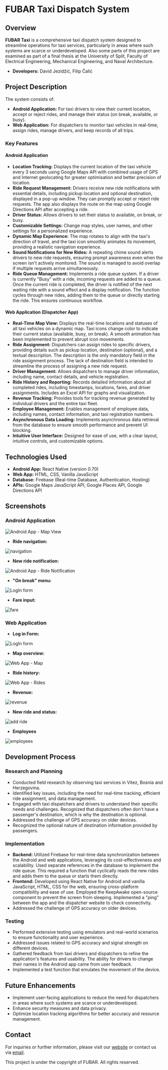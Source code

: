 # FUBAR Taxi Dispatch System

## Overview

**FUBAR Taxi** is a comprehensive taxi dispatch system designed to streamline operations for taxi services, particularly in areas where such systems are scarce or underdeveloped. Also some parts of this project are examined as part of a final thesis at the University of Split, Faculty of Electrical Engineering, Mechanical Engineering, and Naval Architecture.

- **Developers:** David Jezidžić, Filip Čalić 

## Project Description

The system consists of:
- **Android Application:** For taxi drivers to view their current location, accept or reject rides, and manage their status (on break, available, or busy).
- **Web Application:** For dispatchers to monitor taxi vehicles in real-time, assign rides, manage drivers, and keep records of all trips.

### Key Features

#### Android Application
- **Location Tracking:** Displays the current location of the taxi vehicle every 3 seconds using Google Maps API with combined usage of GPS and Internet geolocating for greater optimisation and better precision of location.
- **Ride Request Management:** Drivers receive new ride notifications with essential details, including pickup location and optional destination, displayed in a pop-up window. They can promptly accept or reject ride requests. The app also displays the route on the map using Google Directions API after accepting a ride.
- **Driver Status:** Allows drivers to set their status to available, on break, or busy.
- **Customizable Settings:** Change map styles, user names, and other settings for a personalized experience.
- **Dynamic Map Experience:** The map rotates to align with the taxi's direction of travel, and the taxi icon smoothly animates its movement, providing a realistic navigation experience.
- **Sound Notifications for New Rides:**  A repeating chime sound alerts drivers to new ride requests, ensuring prompt awareness even when the screen isn't actively monitored. The sound is managed to avoid overlap if multiple requests arrive simultaneously.
- **Ride Queue Management:**  Implements a ride queue system. If a driver is currently "Busy" with a ride, incoming requests are added to a queue. Once the current ride is completed, the driver is notified of the next waiting ride with a sound effect and a display notification. The function cycles through new rides, adding them to the queue or directly starting the ride. This ensures continuous workflow.

#### Web Application (Dispatcher App)

-   **Real-Time Map View:** Displays the real-time locations and statuses of all taxi vehicles on a dynamic map. Taxi icons change color to indicate their current status (available, busy, on break). A smooth animation has been implemented to prevent abrupt icon movements.
-   **Ride Assignment:** Dispatchers can assign rides to specific drivers, providing details such as pickup location, destination (optional), and a textual description. The description is the only mandatory field in the ride assignment process. The lack of destination field is intended to streamline the process of assigning a new ride request.
-   **Driver Management:** Allows dispatchers to manage driver information, including name, contact details, and vehicle registration.
-   **Ride History and Reporting:** Records detailed information about all completed rides, including timestamps, locations, fares, and driver assignments. Includes an Excel API for graphs and visualization.
-   **Revenue Tracking:** Provides tools for tracking revenue generated by individual drivers and the entire taxi fleet.
-   **Employee Management:** Enables management of employee data, including names, contact information, and taxi registration numbers.
-   **Asynchronous Data Loading:** Implements asynchronous data retrieval from the database to ensure smooth performance and prevent UI blocking.
-   **Intuitive User Interface:** Designed for ease of use, with a clear layout, intuitive controls, and customizable options.

## Technologies Used

- **Android App:** React Native (version 0.70)
- **Web App:** HTML, CSS, Vanilla JavaScript
- **Database:** Firebase (Real-time Database, Authentication, Hosting)
- **APIs:** Google Maps JavaScript API, Google Places API, Google Directions API

## Screenshots

### Android Application
![Android App - Map View](https://cdn.mathpix.com/cropped/2025_03_11_bf711966d475831bb6d6g-11.jpg?height=906&width=1598&top_left_y=1135&top_left_x=229)

* **Ride navigation:**
  
![navigation](A916mfknh_rlsl15_2g8.jpg)
* **New ride notification:**
  
![Android App - Ride Notification](https://cdn.mathpix.com/cropped/2025_03_11_bf711966d475831bb6d6g-12.jpg?height=889&width=1598&top_left_y=1080&top_left_x=229)

* **"On break" menu:**

![LogIn form](A91ymyc2h_rlsl0x_2g8.png)

* **Fare input:**

![fare](A996llo1_rlsl18_2g8.jpg)

### Web Application
* **Log in Form:**
  
![LogIn form](A9d2liu7_rlsl1b_2g8.jpg)
* **Map overview:**
  
![Web App - Map](https://cdn.mathpix.com/cropped/2025_03_11_bf711966d475831bb6d6g-27.jpg?height=869&width=1600&top_left_y=708&top_left_x=231)
* **Ride history:**
  
![Web App - Rides](https://cdn.mathpix.com/cropped/2025_03_11_bf711966d475831bb6d6g-28.jpg?height=867&width=1594&top_left_y=229&top_left_x=225)

* **Revenue:**

![revenue](A9gu8zq6_rlsl1e_2g8.jpg)

* **New ride and status:**

![add ride](newRide)

* **Employees**

![employees](employees.png)

## Development Process

### Research and Planning

-   Conducted field research by observing taxi services in Vitez, Bosnia and Herzegovina.
-   Identified key issues, including the need for real-time tracking, efficient ride assignment, and data management.
-   Engaged with taxi dispatchers and drivers to understand their specific needs and challenges.  Recognized that dispatchers often don't have a passenger's destination, which is why the destination is optional.
-   Addressed the challenge of GPS accuracy on older devices.
-   Recognized the optional nature of destination information provided by passengers.

### Implementation

-   **Backend:** Utilized Firebase for real-time data synchronization between the Android and web applications, leveraging its cost-effectiveness and scalability. Used separate references in the database to implement the ride queue. This required a function that cyclically reads the new rides and adds them to the queue or starts them directly.
-   **Frontend:** Developed using React Native for Android and vanilla JavaScript, HTML, CSS for the web, ensuring cross-platform compatibility and ease of use. Employed the KeepAwake open-source component to prevent the screen from sleeping. Implemented a "ping" between the app and the dispatcher website to check connectivity.
-   Addressed the challenge of GPS accuracy on older devices.

### Testing

-   Performed extensive testing using emulators and real-world scenarios to ensure functionality and user experience.
-   Addressed issues related to GPS accuracy and signal strength on different devices.
-   Gathered feedback from taxi drivers and dispatchers to refine the application's features and usability. The ability for drivers to change their names in the Android app came from user feedback.
-   Implemented a test function that emulates the movement of the device.

## Future Enhancements
- Implement user-facing applications to reduce the need for dispatchers in areas where such systems are scarce or underdeveloped.
- Enhance security measures and data privacy.
- Optimize location tracking algorithms for better accuracy and resource management.

## Contact

For inquiries or further information, please visit our [website](https://fubartaxi.com) or contact us via [email](mailto:fubarsoftware@gmail.com).

This project is under the copyright of FUBAR. All rights reserved.

